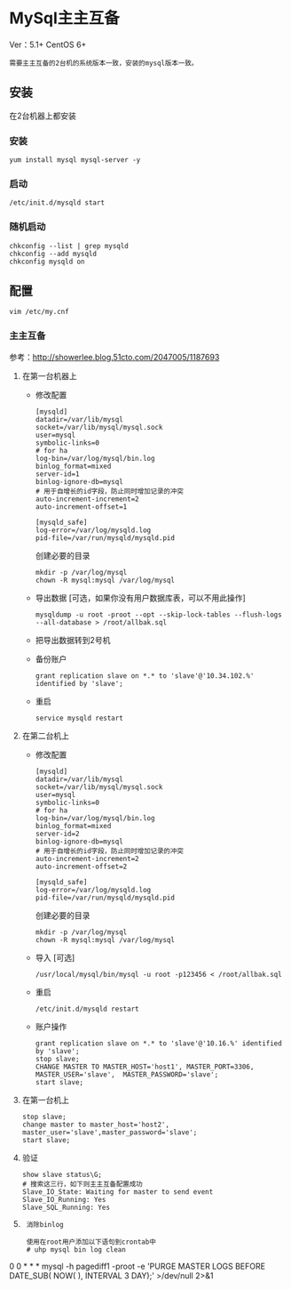 # MySql主主互备

Ver：5.1+
CentOS 6+

	需要主主互备的2台机的系统版本一致，安装的mysql版本一致。

## 安装

在2台机器上都安装

### 安装

    yum install mysql mysql-server -y

### 启动

    /etc/init.d/mysqld start

### 随机启动

    chkconfig --list | grep mysqld
    chkconfig --add mysqld
    chkconfig mysqld on

## 配置
 
`vim /etc/my.cnf`

### 主主互备

参考：<http://showerlee.blog.51cto.com/2047005/1187693>

1.  在第一台机器上

	*	修改配置
	
			[mysqld]
			datadir=/var/lib/mysql
			socket=/var/lib/mysql/mysql.sock
			user=mysql
			symbolic-links=0
            # for ha
			log-bin=/var/log/mysql/bin.log
            binlog_format=mixed
			server-id=1
			binlog-ignore-db=mysql
			# 用于自增长的id字段，防止同时增加记录的冲突
			auto-increment-increment=2
			auto-increment-offset=1
	
			[mysqld_safe]
			log-error=/var/log/mysqld.log
			pid-file=/var/run/mysqld/mysqld.pid
			
		创建必要的目录
		
			mkdir -p /var/log/mysql
			chown -R mysql:mysql /var/log/mysql

	*	导出数据 [可选，如果你没有用户数据库表，可以不用此操作]

			mysqldump -u root -proot --opt --skip-lock-tables --flush-logs --all-database > /root/allbak.sql

	*	把导出数据转到2号机
	
	*	备份账户

			grant replication slave on *.* to 'slave'@'10.34.102.%' identified by 'slave';
	
	*	重启
				
			service mysqld restart

2.	在第二台机上

	*	修改配置
		
			[mysqld]
			datadir=/var/lib/mysql
			socket=/var/lib/mysql/mysql.sock
			user=mysql
			symbolic-links=0
            # for ha
			log-bin=/var/log/mysql/bin.log
            binlog_format=mixed
			server-id=2
			binlog-ignore-db=mysql
			# 用于自增长的id字段，防止同时增加记录的冲突
			auto-increment-increment=2
			auto-increment-offset=2
	
			[mysqld_safe]
			log-error=/var/log/mysqld.log
			pid-file=/var/run/mysqld/mysqld.pid
			
		创建必要的目录
		
			mkdir -p /var/log/mysql
			chown -R mysql:mysql /var/log/mysql
			
	*	导入 [可选]

			/usr/local/mysql/bin/mysql -u root -p123456 < /root/allbak.sql

	*	重启
	
            /etc/init.d/mysqld restart

	*	账户操作
		
			grant replication slave on *.* to 'slave'@'10.16.%' identified by 'slave';
			stop slave;  
			CHANGE MASTER TO MASTER_HOST='host1', MASTER_PORT=3306, MASTER_USER='slave',  MASTER_PASSWORD='slave';
			start slave;

3.	在第一台机上

		stop slave;
		change master to master_host='host2', master_user='slave',master_password='slave';
		start slave;

4.	验证

		show slave status\G;
		# 搜索这三行，如下则主主互备配置成功
		Slave_IO_State: Waiting for master to send event
		Slave_IO_Running: Yes
		Slave_SQL_Running: Yes
		
5.      消除binlog

		使用在root用户添加以下语句到crontab中
		# uhp mysql bin log clean
0 0 * * * mysql -h pagediff1 -proot -e 'PURGE MASTER LOGS BEFORE DATE_SUB( NOW( ), INTERVAL 3 DAY);' >/dev/null 2>&1
